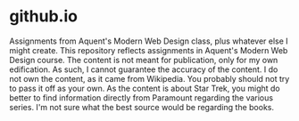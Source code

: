 # github.io
Assignments from Aquent's Modern Web Design class, plus whatever else I might create.
This repository reflects assignments in Aquent's Modern Web Design course. The content is not meant for publication, only for my own edification. As such, I cannot guarantee the accuracy of the content. I do not own the content, as it came from Wikipedia. You probably should not try to pass it off as your own. As the content is about Star Trek, you might do better to find information directly from Paramount regarding the various series. I'm not sure what the best source would be regarding the books.
